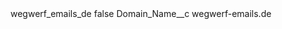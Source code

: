<?xml version="1.0" encoding="UTF-8"?>
<CustomMetadata xmlns="http://soap.sforce.com/2006/04/metadata" xmlns:xsi="http://www.w3.org/2001/XMLSchema-instance" xmlns:xsd="http://www.w3.org/2001/XMLSchema">
    <label>wegwerf_emails_de</label>
    <protected>false</protected>
    <values>
        <field>Domain_Name__c</field>
        <value xsi:type="xsd:string">wegwerf-emails.de</value>
    </values>
</CustomMetadata>
